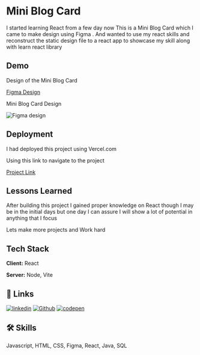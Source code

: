 
# Mini Blog Card

I started learning React from a few day now
This is a Mini Blog Card which I came to make design using Figma
. And wanted to use my react skills and reconstruct the static design file to a react app to showcase my skill along with learn react library




## Demo

Design of the Mini Blog Card 

[Figma Design](https://www.figma.com/file/vNRwaw0PgXDkUFqI7Ode3w/Minimal-Blog-Card?type=design&node-id=0%3A1&mode=design&t=VSxQ5wAydE1TRYJ2-1)

Mini Blog Card Design

![Figma design](https://i.postimg.cc/fb7BSkCb/mini-blog-card-using-react.png)


## Deployment

I had deployed this project  using Vercel.com

Using this link to navigate to the project

[Project Link](https://mini-blog-card-sigma.vercel.app/)


## Lessons Learned

After building this project I gained proper knowledge on React though I may be in the initial days but one day I can assure I will show a lot of potential in anything that I focus

Lets make more projects and Work hard





## Tech Stack

**Client:** React

**Server:** Node, Vite

## 🔗 Links
[![linkedin](https://img.shields.io/badge/linkedin-0A66C2?style=for-the-badge&logo=linkedin&logoColor=white)](https://www.linkedin.com/in/murali-kanna/)
[![Github](https://img.shields.io/badge/GitHub-100000?style=for-the-badge&logo=github&logoColor=white)](https://github.com/Kanna116)
[![codepen](https://img.shields.io/badge/Codepen-000000?style=for-the-badge&logo=codepen&logoColor=white)](https://codepen.io/Klax)


## 🛠 Skills
Javascript, HTML, CSS, Figma, React, Java, SQL

